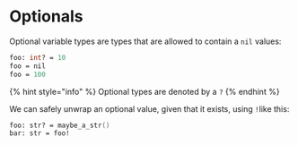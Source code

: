 # Optionals

Optional variable types are types that are allowed to contain a `nil` values:

```fsharp
foo: int? = 10
foo = nil
foo = 100
```

{% hint style="info" %}
Optional types are denoted by a `?`
{% endhint %}

We can safely unwrap an optional value, given that it exists, using `!`like this:

```fsharp
foo: str? = maybe_a_str()
bar: str = foo!
```

